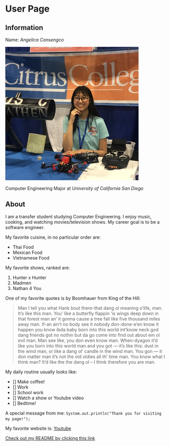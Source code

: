 # User Page
## Information
Name: *Angelica Consengco*

![A picture of myself at the NASA Student Launch](/pic.JPG)

Computer Engineering Major at *University of California San Diego*

## About 
I am a transfer student studying Computer Engineering. I enjoy music, cooking, and watching movies/television shows. My career goal is to be a software engineer.

My favorite cuisine, in no particular order are:
* Thai Food
* Mexican Food
* Vietnamese Food

My favorite shows, ranked are:
1. Hunter x Hunter
2. Madmen
3. Nathan 4 You

One of my favorite quotes is by Boomhauer from King of the Hill:
> Man I tell you what Hank bout there-that dang ol meaning o’life, man. It’s like this man. You’ like a butterfly flappin ‘is wings deep down in that forest man an’ it gonna cause a tree fall like five thousand miles away man. If-an ain’t no body see it nobody don-done-e’en know it happen you know ibda baby born into this world int’know neck god dang friends got no nothin but da go come into find out about em ol evil man. Man see like, you don even know man. When-dyagon it’d like you born into this world man and you got — it’s like this: dust in the wind man, or like a dang ol’ candle in the wind man. You gon — it don matter man it’s not the old oldies all th’ time man. You know what I think man? It’d like the the dang ol – I think therefore you are man.

My daily routine usually looks like:
- [] Make coffee!
- [] Work
- [] School work
- [] Watch a show or Youtube video
- [] Bedtime!

A special message from me:
`System.out.println("Thank you for visiting my page!");`

My favorite website is: [Youtube](https://www.youtube.com)

[Check out my README by clicking this link](/README.md)
